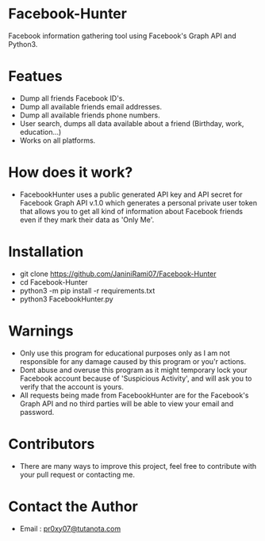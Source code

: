 # Facebook-Hunter
Facebook information gathering tool using Facebook's Graph API and Python3.


# Featues
- Dump all friends Facebook ID's.
- Dump all available friends email addresses.
- Dump all available friends phone numbers.
- User search, dumps all data available about a friend (Birthday, work, education...)
- Works on all platforms.

# How does it work?
- FacebookHunter uses a public generated API key and API secret for Facebook Graph API v.1.0 which generates a personal private user token that allows you to get all kind of information about Facebook friends even if they mark their data as 'Only Me'.

# Installation
- git clone https://github.com/JaniniRami07/Facebook-Hunter
- cd Facebook-Hunter
- python3 -m pip install -r requirements.txt
- python3 FacebookHunter.py


# Warnings
- Only use this program for educational purposes only as I am not responsible for any damage caused by this program or you'r actions.
- Dont abuse and overuse this program as it might temporary lock your Facebook account because of 'Suspicious Activity', and will ask you to verify that the account is yours.
- All requests being made from FacebookHunter are for the Facebook's Graph API and no third parties will be able to view your email and password.


# Contributors
- There are many ways to improve this project, feel free to contribute with your pull request or contacting me.

# Contact the Author
- Email : pr0xy07@tutanota.com
